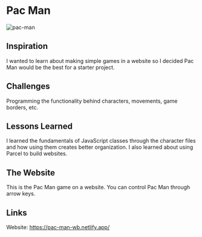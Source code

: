 # Pac Man

![pac-man](https://github.com/user-attachments/assets/f2c1d8ed-afa3-4cd5-9dc4-7a8789377adc)

## Inspiration

I wanted to learn about making simple games in a website so I decided Pac Man would be the best for a starter project.

## Challenges

Programming the functionality behind characters, movements, game borders, etc.

## Lessons Learned

I learned the fundamentals of JavaScript classes through the character files and how using them creates better organization. I also learned about using Parcel to build websites.

## The Website

This is the Pac Man game on a website. You can control Pac Man through arrow keys.

## Links

Website: https://pac-man-wb.netlify.app/
